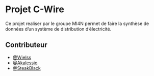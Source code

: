 # Projet C-Wire

Ce projet realiser par le groupe MI4N permet de faire la synthèse de données d’un système de distribution d’électricité.





 ## Contributeur 

- [@Wielss](https://github.com/Wielss)
- [@Akalessio](https://github.com/Akalessio)
- [@SteakBlack](https://github.com/SteakBlack)
